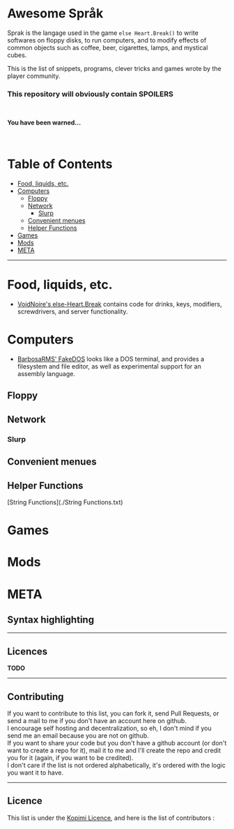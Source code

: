 # Awesome Språk

Sprak is the langage used in the game `else Heart.Break()` to write softwares on floppy disks, to run computers, and to modify effects of common objects such as coffee, beer, cigarettes, lamps, and mystical cubes.

This is the list of snippets, programs, clever tricks and games wrote by the player community.

### This repository will obviously contain SPOILERS


<br/>

**You have been warned...**

<br/>


Table of Contents
=================


- [Food, liquids, etc.](#food-liquids-etc)
- [Computers](#computers)
  - [Floppy](#floppy)
  - [Network](#network)
    - [Slurp](#slurp)
  - [Convenient menues](#convenient-menues)
  - [Helper Functions](#helper-functions)
- [Games](#games)
- [Mods](#mods)
- [META](#meta)

---------------------------------------------------------

# Food, liquids, etc.

- [VoidNoire's else-Heart.Break](https://github.com/VoidNoire/else-Heart.Break)
  contains code for drinks, keys, modifiers, screwdrivers, and server functionality.

# Computers

- [BarbosaRMS' FakeDOS](https://github.com/BarbosaRMS/Sprak_FakeDOS)
  looks like a DOS terminal, and provides a filesystem and file editor, as well as
  experimental support for an assembly language.

## Floppy

## Network

### Slurp

## Convenient menues

## Helper Functions
[String Functions](./String Functions.txt)
# Games

# Mods

# META

## Syntax highlighting


---------------------------------------------------------

## Licences

**TODO**

---------------------------------------------------------

## Contributing

If you want to contribute to this list, you can fork it, send Pull Requests, or send a mail to me if you don't have an account here on github.  
I encourage self hosting and decentralization, so eh, I don't mind if you send me an email because you are not on github.  
If you want to share your code but you don't have a github account (or don't want to create a repo for it), mail it to me and I'll create the repo and credit you for it (again, if you want to be credited).  
I don't care if the list is not ordered alphabetically, it's ordered with the logic you want it to have.

---------------------------------------------------------

## Licence

This list is under the [Kopimi Licence](http://www.kopimi.com/kopimi), and here is the list of contributors :


